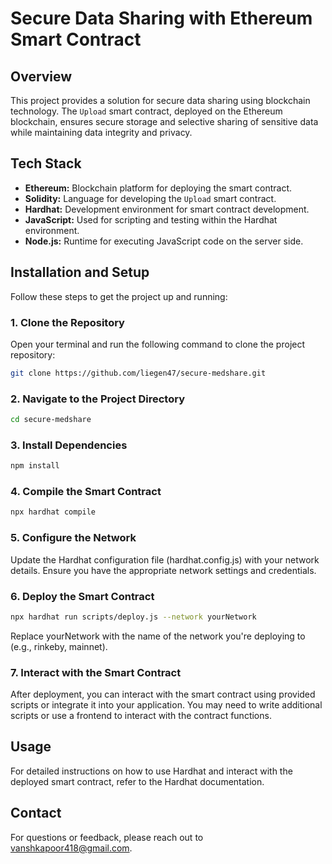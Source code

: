 # Secure Data Sharing with Ethereum Smart Contract

## Overview

This project provides a solution for secure data sharing using blockchain technology. The `Upload` smart contract, deployed on the Ethereum blockchain, ensures secure storage and selective sharing of sensitive data while maintaining data integrity and privacy.

## Tech Stack

- **Ethereum:** Blockchain platform for deploying the smart contract.
- **Solidity:** Language for developing the `Upload` smart contract.
- **Hardhat:** Development environment for smart contract development.
- **JavaScript:** Used for scripting and testing within the Hardhat environment.
- **Node.js:** Runtime for executing JavaScript code on the server side.

## Installation and Setup

Follow these steps to get the project up and running:

### 1. Clone the Repository

Open your terminal and run the following command to clone the project repository:

```bash
git clone https://github.com/liegen47/secure-medshare.git
```
### 2. Navigate to the Project Directory
```bash
cd secure-medshare
```

### 3. Install Dependencies
```bash
npm install
```

### 4. Compile the Smart Contract
```bash
npx hardhat compile
```
### 5. Configure the Network

Update the Hardhat configuration file (hardhat.config.js) with your network details. Ensure you have the appropriate network settings and credentials.

### 6. Deploy the Smart Contract
```bash
npx hardhat run scripts/deploy.js --network yourNetwork
```
Replace yourNetwork with the name of the network you're deploying to (e.g., rinkeby, mainnet).

### 7.  Interact with the Smart Contract
After deployment, you can interact with the smart contract using provided scripts or integrate it into your application. You may need to write additional scripts or use a frontend to interact with the contract functions.

## Usage
For detailed instructions on how to use Hardhat and interact with the deployed smart contract, refer to the Hardhat documentation.

## Contact
For questions or feedback, please reach out to vanshkapoor418@gmail.com.
